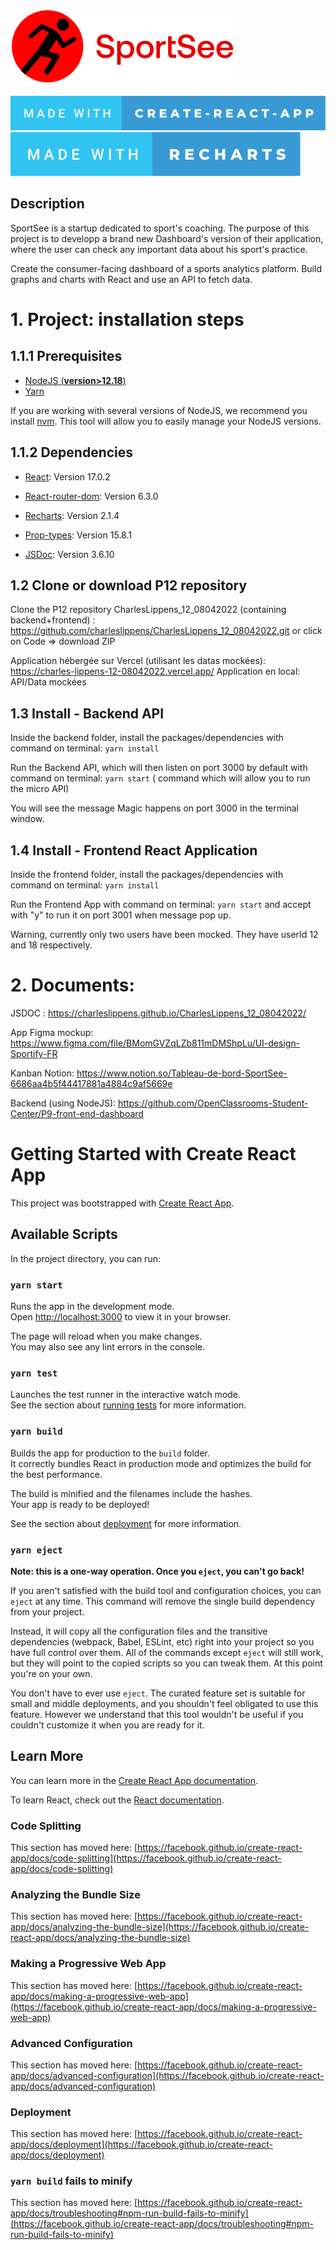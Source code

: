 ![P12- SportSee](https://github.com/charleslippens/CharlesLippens_12_08042022/blob/main/frontend/src/assets/logo.svg)

[![forthebadge](./made-with-create-react-app.svg)](https://create-react-app.dev/)
[![forthebadge](./made-with-recharts.svg)](https://recharts.org/en-US/)

## Description

SportSee is a startup dedicated to sport's coaching. The purpose of this project is to developp a brand new Dashboard's version of their application, where the user can check any important data about his sport's practice.

Create the consumer-facing dashboard of a sports analytics platform. Build graphs and charts with React and use an API to fetch data.


# 1. Project: installation steps

## 1.1.1 Prerequisites

- [NodeJS (**version>12.18**)](https://nodejs.org/en/)
- [Yarn](https://yarnpkg.com/)

If you are working with several versions of NodeJS, we recommend you install [nvm](https://github.com/nvm-sh/nvm). This tool will allow you to easily manage your NodeJS versions.

## 1.1.2 Dependencies

- [React](https://reactjs.org): Version 17.0.2

- [React-router-dom](https://reactrouter.com/): Version 6.3.0

- [Recharts](https://recharts.org/): Version 2.1.4

- [Prop-types](https://www.npmjs.com/package/prop-types):  Version 15.8.1

- [JSDoc](https://jsdoc.app/):  Version 3.6.10



## 1.2 Clone or download P12 repository

Clone the P12 repository CharlesLippens_12_08042022 (containing backend+frontend) : https://github.com/charleslippens/CharlesLippens_12_08042022.git or click on Code => download ZIP

Application hébergée sur Vercel (utilisant les datas mockées): https://charles-lippens-12-08042022.vercel.app/
Application en local: API/Data mockées


## 1.3 Install - Backend API

Inside the backend folder, install the packages/dependencies with command on terminal: `yarn install`

Run the Backend API, which will then listen on port 3000 by default with command on terminal: `yarn start` ( command which will allow you to run the micro API)

You will see the message Magic happens on port 3000 in the terminal window.

## 1.4 Install - Frontend React Application

Inside the frontend folder, install the packages/dependencies with command on terminal: `yarn install`

Run the Frontend App with command on terminal: `yarn start` and accept with "y" to run it on port 3001 when message pop up.

Warning, currently only two users have been mocked. They have userId 12 and 18 respectively.

# 2. Documents:

JSDOC : https://charleslippens.github.io/CharlesLippens_12_08042022/

App Figma mockup: https://www.figma.com/file/BMomGVZqLZb811mDMShpLu/UI-design-Sportify-FR

Kanban Notion: https://www.notion.so/Tableau-de-bord-SportSee-6686aa4b5f44417881a4884c9af5669e

Backend (using NodeJS): https://github.com/OpenClassrooms-Student-Center/P9-front-end-dashboard



# Getting Started with Create React App

This project was bootstrapped with [Create React App](https://github.com/facebook/create-react-app).

## Available Scripts

In the project directory, you can run:

### `yarn start`

Runs the app in the development mode.\
Open [http://localhost:3000](http://localhost:3000) to view it in your browser.

The page will reload when you make changes.\
You may also see any lint errors in the console.

### `yarn test`

Launches the test runner in the interactive watch mode.\
See the section about [running tests](https://facebook.github.io/create-react-app/docs/running-tests) for more information.

### `yarn build`

Builds the app for production to the `build` folder.\
It correctly bundles React in production mode and optimizes the build for the best performance.

The build is minified and the filenames include the hashes.\
Your app is ready to be deployed!

See the section about [deployment](https://facebook.github.io/create-react-app/docs/deployment) for more information.

### `yarn eject`

**Note: this is a one-way operation. Once you `eject`, you can't go back!**

If you aren't satisfied with the build tool and configuration choices, you can `eject` at any time. This command will remove the single build dependency from your project.

Instead, it will copy all the configuration files and the transitive dependencies (webpack, Babel, ESLint, etc) right into your project so you have full control over them. All of the commands except `eject` will still work, but they will point to the copied scripts so you can tweak them. At this point you're on your own.

You don't have to ever use `eject`. The curated feature set is suitable for small and middle deployments, and you shouldn't feel obligated to use this feature. However we understand that this tool wouldn't be useful if you couldn't customize it when you are ready for it.

## Learn More

You can learn more in the [Create React App documentation](https://facebook.github.io/create-react-app/docs/getting-started).

To learn React, check out the [React documentation](https://reactjs.org/).

### Code Splitting

This section has moved here: [https://facebook.github.io/create-react-app/docs/code-splitting](https://facebook.github.io/create-react-app/docs/code-splitting)

### Analyzing the Bundle Size

This section has moved here: [https://facebook.github.io/create-react-app/docs/analyzing-the-bundle-size](https://facebook.github.io/create-react-app/docs/analyzing-the-bundle-size)

### Making a Progressive Web App

This section has moved here: [https://facebook.github.io/create-react-app/docs/making-a-progressive-web-app](https://facebook.github.io/create-react-app/docs/making-a-progressive-web-app)

### Advanced Configuration

This section has moved here: [https://facebook.github.io/create-react-app/docs/advanced-configuration](https://facebook.github.io/create-react-app/docs/advanced-configuration)

### Deployment

This section has moved here: [https://facebook.github.io/create-react-app/docs/deployment](https://facebook.github.io/create-react-app/docs/deployment)

### `yarn build` fails to minify

This section has moved here: [https://facebook.github.io/create-react-app/docs/troubleshooting#npm-run-build-fails-to-minify](https://facebook.github.io/create-react-app/docs/troubleshooting#npm-run-build-fails-to-minify)
